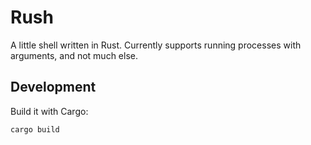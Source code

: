 # Rush

A little shell written in Rust. Currently supports running processes with
arguments, and not much else.

## Development

Build it with Cargo:

```sh
cargo build
```

